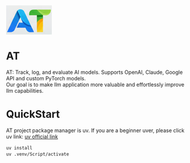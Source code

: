 <div style="width: 50%"><img src='./images/logo.png'/></div>

# AT
AT: Track, log, and evaluate AI models. Supports OpenAI, Claude, Google API and custom PyTorch models.<br/>
Our goal is to make llm application more valuable and effortlessly improve llm capabilities.

# QuickStart
AT project package manager is uv. If you are a beginner uver, please click uv link: [uv official link](https://docs.astral.sh/uv/guides/projects/#creating-a-new-project)
```bash
uv install
uv .venv/Script/activate
```